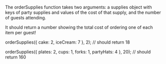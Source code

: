 The orderSupplies function takes two arguments: a supplies object with keys of party supplies and values of the cost of that supply,
and the number of guests attending.

It should return a number showing the total cost of ordering one of each item per guest!

orderSupplies({ cake: 2, iceCream: 7 }, 2);
// should return 18

orderSupplies({ plates: 2, cups: 1, forks: 1, partyHats: 4 }, 20);
// should return 160

